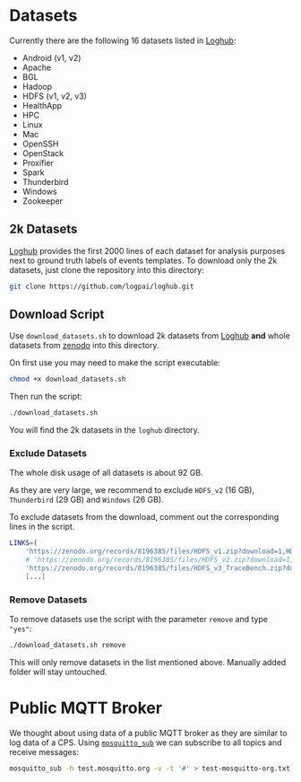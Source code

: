 # Datasets

Currently there are the following 16 datasets listed in [Loghub](https://github.com/logpai/loghub/tree/master):
- Android (v1, v2)
- Apache
- BGL
- Hadoop
- HDFS (v1, v2, v3)
- HealthApp
- HPC
- Linux
- Mac
- OpenSSH
- OpenStack
- Proxifier
- Spark
- Thunderbird
- Windows
- Zookeeper

## 2k Datasets

[Loghub](https://github.com/logpai/loghub/tree/master) provides the first 2000 lines of each dataset for analysis purposes next to ground truth labels of events templates.
To download only the 2k datasets, just clone the repository into this directory:
```bash
git clone https://github.com/logpai/loghub.git
```

## Download Script

Use `download_datasets.sh` to download 2k datasets from [Loghub](https://github.com/logpai/loghub/tree/master) 
__and__ whole datasets from [zenodo](https://zenodo.org/records/8196385) into this directory.

On first use you may need to make the script executable:
```bash
chmod +x download_datasets.sh
```
    
Then run the script:
```bash
./download_datasets.sh
```

You will find the 2k datasets in the `loghub` directory.

### Exclude Datasets

The whole disk usage of all datasets is about 92 GB.

As they are very large, we recommend to exclude `HDFS_v2` (16 GB), `Thunderbird` (29 GB) and `Windows` (26 GB).

To exclude datasets from the download, comment out the corresponding lines in the script.
```bash
LINKS=(
    'https://zenodo.org/records/8196385/files/HDFS_v1.zip?download=1,HDFS_v1.zip'
    # 'https://zenodo.org/records/8196385/files/HDFS_v2.zip?download=1,HDFS_v2.zip'
    'https://zenodo.org/records/8196385/files/HDFS_v3_TraceBench.zip?download=1,HDFS_v3_TraceBench.zip'
    [...]
```

### Remove Datasets

To remove datasets use the script with the parameter `remove` and type `"yes"`:
```bash
./download_datasets.sh remove
```

This will only remove datasets in the list mentioned above.
Manually added folder will stay untouched.

# Public MQTT Broker

We thought about using data of a public MQTT broker as they are similar to log data of a CPS.
Using [`mosquitto_sub`](https://mosquitto.org/download/) we can subscribe to all topics and receive messages:
```bash
mosquitto_sub -h test.mosquitto.org -v -t '#' > test-mosquitto-org.txt
```

